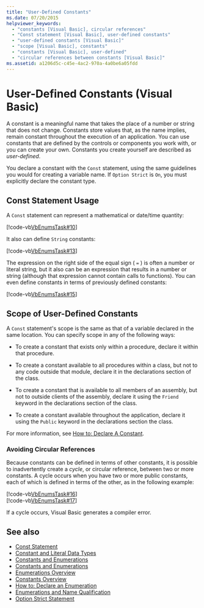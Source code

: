 ```yaml
---
title: "User-Defined Constants"
ms.date: 07/20/2015
helpviewer_keywords: 
  - "constants [Visual Basic], circular references"
  - "Const statement [Visual Basic], user-defined constants"
  - "user-defined constants [Visual Basic]"
  - "scope [Visual Basic], constants"
  - "constants [Visual Basic], user-defined"
  - "circular references between constants [Visual Basic]"
ms.assetid: a1206d5c-c45e-4ac2-970a-4a0be6a05fdd
---
```

# User-Defined Constants (Visual Basic)
A constant is a meaningful name that takes the place of a number or string that does not change. Constants store values that, as the name implies, remain constant throughout the execution of an application. You can use constants that are defined by the controls or components you work with, or you can create your own. Constants you create yourself are described as *user-defined*.  
  
 You declare a constant with the `Const` statement, using the same guidelines you would for creating a variable name. If `Option Strict` is `On`, you must explicitly declare the constant type.  
  
## Const Statement Usage  
 A `Const` statement can represent a mathematical or date/time quantity:  
  
 [!code-vb[VbEnumsTask#10](~/samples/snippets/visualbasic/VS_Snippets_VBCSharp/VbEnumsTask/VB/Class2.vb#10)]  
  
 It also can define `String` constants:  
  
 [!code-vb[VbEnumsTask#13](~/samples/snippets/visualbasic/VS_Snippets_VBCSharp/VbEnumsTask/VB/Class2.vb#13)]  
  
 The expression on the right side of the equal sign ( `=` ) is often a number or literal string, but it also can be an expression that results in a number or string (although that expression cannot contain calls to functions). You can even define constants in terms of previously defined constants:  
  
 [!code-vb[VbEnumsTask#15](~/samples/snippets/visualbasic/VS_Snippets_VBCSharp/VbEnumsTask/VB/Class2.vb#15)]  
  
## Scope of User-Defined Constants  
 A `Const` statement's scope is the same as that of a variable declared in the same location. You can specify scope in any of the following ways:  
  
- To create a constant that exists only within a procedure, declare it within that procedure.  
  
- To create a constant available to all procedures within a class, but not to any code outside that module, declare it in the declarations section of the class.  
  
- To create a constant that is available to all members of an assembly, but not to outside clients of the assembly, declare it using the `Friend` keyword in the declarations section of the class.  
  
- To create a constant available throughout the application, declare it using the `Public` keyword in the declarations section the class.  
  
 For more information, see [How to: Declare A Constant](../../../../visual-basic/programming-guide/language-features/constants-enums/how-to-declare-a-constant.md).  
  
### Avoiding Circular References  
 Because constants can be defined in terms of other constants, it is possible to inadvertently create a *cycle*, or circular reference, between two or more constants. A cycle occurs when you have two or more public constants, each of which is defined in terms of the other, as in the following example:  
  
 [!code-vb[VbEnumsTask#16](~/samples/snippets/visualbasic/VS_Snippets_VBCSharp/VbEnumsTask/VB/Class2.vb#16)]  
[!code-vb[VbEnumsTask#17](~/samples/snippets/visualbasic/VS_Snippets_VBCSharp/VbEnumsTask/VB/Class2.vb#17)]  
  
 If a cycle occurs, Visual Basic generates a compiler error.  
  
## See also

- [Const Statement](../../../../visual-basic/language-reference/statements/const-statement.md)
- [Constant and Literal Data Types](../../../../visual-basic/programming-guide/language-features/constants-enums/constant-and-literal-data-types.md)
- [Constants and Enumerations](../../../../visual-basic/programming-guide/language-features/constants-enums/index.md)
- [Constants and Enumerations](../../../../visual-basic/language-reference/constants-and-enumerations.md)
- [Enumerations Overview](../../../../visual-basic/programming-guide/language-features/constants-enums/enumerations-overview.md)
- [Constants Overview](../../../../visual-basic/programming-guide/language-features/constants-enums/constants-overview.md)
- [How to: Declare an Enumeration](../../../../visual-basic/programming-guide/language-features/constants-enums/how-to-declare-enumerations.md)
- [Enumerations and Name Qualification](../../../../visual-basic/programming-guide/language-features/constants-enums/enumerations-and-name-qualification.md)
- [Option Strict Statement](../../../../visual-basic/language-reference/statements/option-strict-statement.md)
